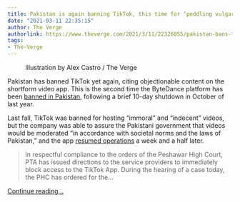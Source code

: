 ```yaml
---
title: Pakistan is again banning TikTok, this time for ‘peddling vulgarity’
date: "2021-03-11 22:35:15"
author: The Verge
authorlink: https://www.theverge.com/2021/3/11/22326055/pakistan-bans-tiktok-again-immoral-indecent-videos
tags:
- The-Verge
---
```

<figure>
      <img alt="" src="https://cdn.vox-cdn.com/thumbor/ufLIkvf3ZyakkULTvro5-1pWqgU=/0x0:2040x1360/1310x873/cdn.vox-cdn.com/uploads/chorus_image/image/68951763/acastro_200803_1777_tikTok_0002.0.0.jpg" />
        <figcaption>Illustration by Alex Castro / The Verge</figcaption>
    </figure>

  <p id="hGrOzk">Pakistan has banned TikTok yet again, citing objectionable content on the shortform video app. This is the second time the ByteDance platform has been <a href="https://www.theverge.com/2020/10/9/21509817/tiktok-pakistan-ban-immoral-indecent-content">banned in Pakistan</a>, following a brief 10-day shutdown in October of last year. </p>
<p id="6ONMcK">Last fall, TikTok was banned for hosting “immoral” and “indecent” videos, but the company was able to assure the Pakistani government that videos would be moderated “in accordance with societal norms and the laws of Pakistan,” and the app <a href="https://www.theverge.com/2020/10/19/21523094/pakistan-tiktok-ban-lifted-after-10-days">resumed operations</a> a week and a half later. </p>
<div id="kgMTQd">
<blockquote class="twitter-tweet">
<p lang="en" dir="ltr">In respectful compliance to the orders of the Peshawar High Court, PTA has issued directions to the service providers to immediately block access to the TikTok App. During the hearing of a case today, the PHC has ordered for the...</p>
</blockquote>
</div>
  <p>
    <a href="https://www.theverge.com/2021/3/11/22326055/pakistan-bans-tiktok-again-immoral-indecent-videos">Continue reading&hellip;</a>
  </p>